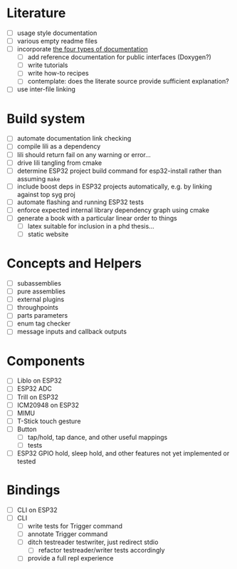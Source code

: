 # Literature

-[ ] usage style documentation
-[ ] various empty readme files
-[ ] incorporate [the four types of documentation](https://documentation.divio.com/)
    -[ ] add reference documentation for public interfaces (Doxygen?)
    -[ ] write tutorials
    -[ ] write how-to recipes
    -[ ] contemplate: does the literate source provide sufficient explanation?
-[ ] use inter-file linking

# Build system

-[ ] automate documentation link checking
-[ ] compile lili as a dependency
-[ ] lili should return fail on any warning or error...
-[ ] drive lili tangling from cmake
-[ ] determine ESP32 project build command for esp32-install rather than assuming `make`
-[ ] include boost deps in ESP32 projects automatically, e.g. by linking against top syg proj
-[ ] automate flashing and running ESP32 tests
-[ ] enforce expected internal library dependency graph using cmake
-[ ] generate a book with a particular linear order to things
    -[ ] latex suitable for inclusion in a phd thesis...
    -[ ] static website

# Concepts and Helpers

-[ ] subassemblies
-[ ] pure assemblies
-[ ] external plugins
-[ ] throughpoints
-[ ] parts parameters
-[ ] enum tag checker
-[ ] message inputs and callback outputs

# Components

-[ ] Liblo on ESP32
-[ ] ESP32 ADC
-[ ] Trill on ESP32
-[ ] ICM20948 on ESP32
-[ ] MIMU
-[ ] T-Stick touch gesture
-[ ] Button
    -[ ] tap/hold, tap dance, and other useful mappings
    -[ ] tests
-[ ] ESP32 GPIO hold, sleep hold, and other features not yet implemented or tested

# Bindings

-[ ] CLI on ESP32
-[ ] CLI
    -[ ] write tests for Trigger command
    -[ ] annotate Trigger command
    -[ ] ditch testreader testwriter, just redirect stdio
        -[ ] refactor testreader/writer tests accordingly
    -[ ] provide a full repl experience
